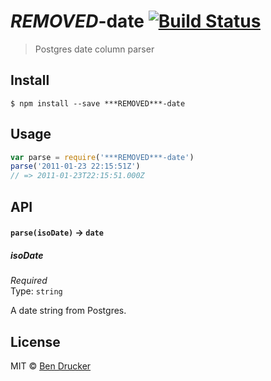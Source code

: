 # ***REMOVED***-date [![Build Status](https://travis-ci.org/bendrucker/***REMOVED***-date.svg?branch=master)](https://travis-ci.org/bendrucker/***REMOVED***-date)

> Postgres date column parser


## Install

```
$ npm install --save ***REMOVED***-date
```


## Usage

```js
var parse = require('***REMOVED***-date')
parse('2011-01-23 22:15:51Z')
// => 2011-01-23T22:15:51.000Z
```

## API

#### `parse(isoDate)` -> `date`

##### isoDate

*Required*  
Type: `string`

A date string from Postgres.

## License

MIT © [Ben Drucker](http://bendrucker.me)
